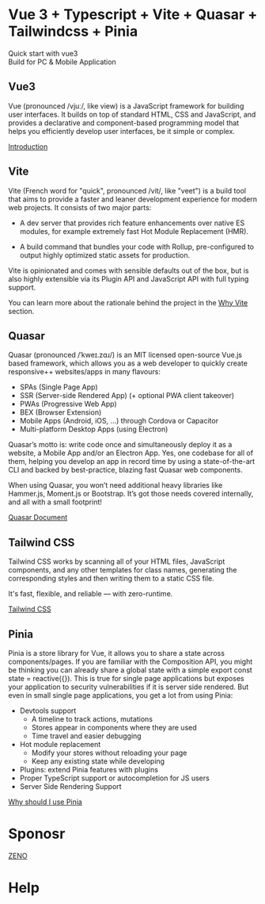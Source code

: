 # Vue 3 + Typescript + Vite + Quasar + Tailwindcss + Pinia

Quick start with vue3  
Build for PC & Mobile Application

## Vue3

Vue (pronounced /vjuː/, like view) is a JavaScript framework for building user interfaces. It builds on top of standard HTML, CSS and JavaScript, and provides a declarative and component-based programming model that helps you efficiently develop user interfaces, be it simple or complex.

[Introduction](https://vuejs.org/guide/introduction.html)

## Vite

Vite (French word for "quick", pronounced /vit/, like "veet") is a build tool that aims to provide a faster and leaner development experience for modern web projects. It consists of two major parts:

- A dev server that provides rich feature enhancements over native ES modules, for example extremely fast Hot Module Replacement (HMR).

- A build command that bundles your code with Rollup, pre-configured to output highly optimized static assets for production.

Vite is opinionated and comes with sensible defaults out of the box, but is also highly extensible via its Plugin API and JavaScript API with full typing support.

You can learn more about the rationale behind the project in the [Why Vite](https://vitejs.dev/guide/why.html) section.

## Quasar

Quasar (pronounced /ˈkweɪ.zɑɹ/) is an MIT licensed open-source Vue.js based framework, which allows you as a web developer to quickly create responsive++ websites/apps in many flavours:

- SPAs (Single Page App)
- SSR (Server-side Rendered App) (+ optional PWA client takeover)
- PWAs (Progressive Web App)
- BEX (Browser Extension)
- Mobile Apps (Android, iOS, …) through Cordova or Capacitor
- Multi-platform Desktop Apps (using Electron)

Quasar’s motto is: write code once and simultaneously deploy it as a website, a Mobile App and/or an Electron App. Yes, one codebase for all of them, helping you develop an app in record time by using a state-of-the-art CLI and backed by best-practice, blazing fast Quasar web components.

When using Quasar, you won’t need additional heavy libraries like Hammer.js, Moment.js or Bootstrap. It’s got those needs covered internally, and all with a small footprint!

[Quasar Document](https://quasar.dev/introduction-to-quasar)

## Tailwind CSS

Tailwind CSS works by scanning all of your HTML files, JavaScript components, and any other templates for class names, generating the corresponding styles and then writing them to a static CSS file.

It's fast, flexible, and reliable — with zero-runtime.

[Tailwind CSS](https://tailwindcss.com/docs/installation)

## Pinia

Pinia is a store library for Vue, it allows you to share a state across components/pages. If you are familiar with the Composition API, you might be thinking you can already share a global state with a simple export const state = reactive({}). This is true for single page applications but exposes your application to security vulnerabilities if it is server side rendered. But even in small single page applications, you get a lot from using Pinia:

- Devtools support
  - A timeline to track actions, mutations
  - Stores appear in components where they are used
  - Time travel and easier debugging
- Hot module replacement
  - Modify your stores without reloading your page
  - Keep any existing state while developing
- Plugins: extend Pinia features with plugins
- Proper TypeScript support or autocompletion for JS users
- Server Side Rendering Support

[Why should I use Pinia](https://pinia.vuejs.org/introduction.html#why-should-i-use-pinia)

# Sponosr

[ZENO](https://zeno.so/)

# Help
